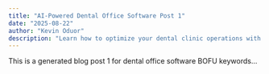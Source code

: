 ```yaml
---
title: "AI-Powered Dental Office Software Post 1"
date: "2025-08-22"
author: "Kevin Oduor"
description: "Learn how to optimize your dental clinic operations with software and AI tools."
---
```

This is a generated blog post 1 for dental office software BOFU keywords...
